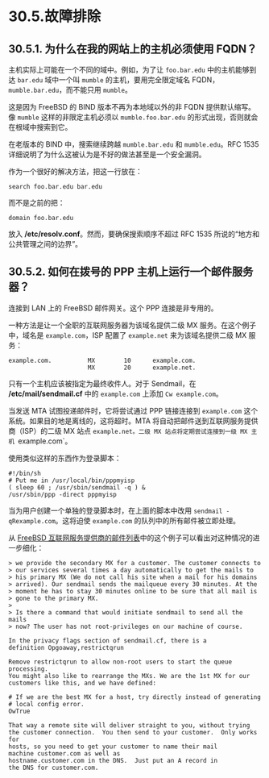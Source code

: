 # 30.5.故障排除

## 30.5.1. 为什么在我的网站上的主机必须使用 FQDN？

主机实际上可能在一个不同的域中。例如，为了让 `foo.bar.edu` 中的主机能够到达 `bar.edu` 域中一个叫 `mumble` 的主机，要用完全限定域名 FQDN，`mumble.bar.edu`，而不能只用 `mumble`。

这是因为 FreeBSD 的 BIND 版本不再为本地域以外的非 FQDN 提供默认缩写。像 `mumble` 这样的非限定主机必须以 `mumble.foo.bar.edu` 的形式出现，否则就会在根域中搜索到它。

在老版本的 BIND 中，搜索继续跨越 `mumble.bar.edu` 和 `mumble.edu`。RFC 1535 详细说明了为什么这被认为是不好的做法甚至是一个安全漏洞。

作为一个很好的解决方法，把这一行放在：

```
search foo.bar.edu bar.edu
```

而不是之前的把：

```
domain foo.bar.edu
```

放入 **/etc/resolv.conf**。然而，要确保搜索顺序不超过 RFC 1535 所说的“地方和公共管理之间的边界”。

## 30.5.2. 如何在拨号的 PPP 主机上运行一个邮件服务器？

连接到 LAN 上的 FreeBSD 邮件网关。这个 PPP 连接是非专用的。

一种方法是让一个全职的互联网服务器为该域名提供二级 MX 服务。在这个例子中，域名是 `example.com`，ISP 配置了 `example.net` 来为该域名提供二级 MX 服务：

```
example.com.          MX        10      example.com.
                      MX        20      example.net.
```

只有一个主机应该被指定为最终收件人。对于 Sendmail，在 **/etc/mail/sendmail.cf** 中的 `example.com` 上添加 `Cw example.com`。

当发送 MTA 试图投递邮件时，它将尝试通过 PPP 链接连接到 `example.com` 这个系统。如果目的地是离线的，这将超时。MTA 将自动把邮件送到互联网服务提供商（ISP）的二级 MX 站点 `example.net。二级 MX 站点将定期尝试连接到一级 MX 主机 `example.com`。

使用类似这样的东西作为登录脚本：

```
#!/bin/sh
# Put me in /usr/local/bin/pppmyisp
( sleep 60 ; /usr/sbin/sendmail -q ) &
/usr/sbin/ppp -direct pppmyisp
```

当为用户创建一个单独的登录脚本时，在上面的脚本中改用 `sendmail -qRexample.com`。这将迫使 `example.com` 的队列中的所有邮件被立即处理。

从 [FreeBSD 互联网服务提供商的邮件列表](https://lists.freebsd.org/subscription/freebsd-isp)中的这个例子可以看出对这种情况的进一步细化：

```
> we provide the secondary MX for a customer. The customer connects to
> our services several times a day automatically to get the mails to
> his primary MX (We do not call his site when a mail for his domains
> arrived). Our sendmail sends the mailqueue every 30 minutes. At the
> moment he has to stay 30 minutes online to be sure that all mail is
> gone to the primary MX.
>
> Is there a command that would initiate sendmail to send all the mails
> now? The user has not root-privileges on our machine of course.

In the privacy flags section of sendmail.cf, there is a
definition Opgoaway,restrictqrun

Remove restrictqrun to allow non-root users to start the queue processing.
You might also like to rearrange the MXs. We are the 1st MX for our
customers like this, and we have defined:

# If we are the best MX for a host, try directly instead of generating
# local config error.
OwTrue

That way a remote site will deliver straight to you, without trying
the customer connection.  You then send to your customer.  Only works for
hosts, so you need to get your customer to name their mail
machine customer.com as well as
hostname.customer.com in the DNS.  Just put an A record in
the DNS for customer.com.
```